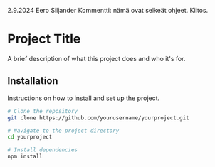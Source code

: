 2.9.2024
Eero Siljander
Kommentti: nämä ovat selkeät ohjeet. Kiitos. 

# Project Title

A brief description of what this project does and who it's for.

## Installation

Instructions on how to install and set up the project.

```bash
# Clone the repository
git clone https://github.com/yourusername/yourproject.git

# Navigate to the project directory
cd yourproject

# Install dependencies
npm install
